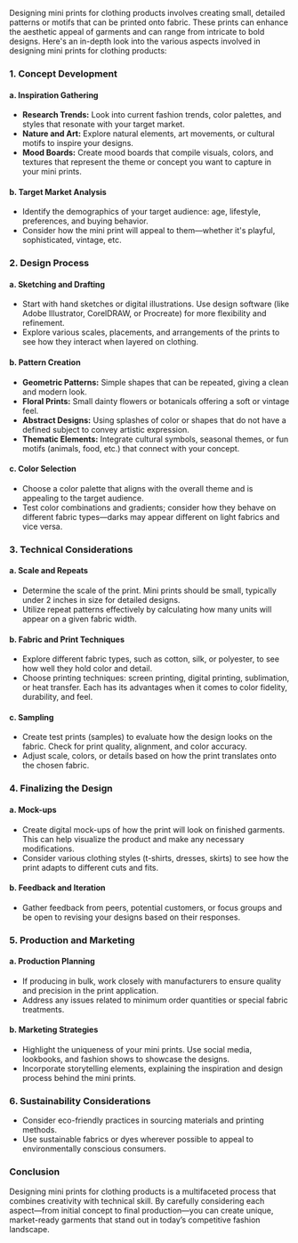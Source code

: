Designing mini prints for clothing products involves creating small, detailed patterns or motifs that can be printed onto fabric. These prints can enhance the aesthetic appeal of garments and can range from intricate to bold designs. Here's an in-depth look into the various aspects involved in designing mini prints for clothing products:

### 1. **Concept Development**

#### a. **Inspiration Gathering**
   - **Research Trends:** Look into current fashion trends, color palettes, and styles that resonate with your target market.
   - **Nature and Art:** Explore natural elements, art movements, or cultural motifs to inspire your designs.
   - **Mood Boards:** Create mood boards that compile visuals, colors, and textures that represent the theme or concept you want to capture in your mini prints.

#### b. **Target Market Analysis**
   - Identify the demographics of your target audience: age, lifestyle, preferences, and buying behavior.
   - Consider how the mini print will appeal to them—whether it's playful, sophisticated, vintage, etc.

### 2. **Design Process**

#### a. **Sketching and Drafting**
   - Start with hand sketches or digital illustrations. Use design software (like Adobe Illustrator, CorelDRAW, or Procreate) for more flexibility and refinement.
   - Explore various scales, placements, and arrangements of the prints to see how they interact when layered on clothing.

#### b. **Pattern Creation**
   - **Geometric Patterns:** Simple shapes that can be repeated, giving a clean and modern look.
   - **Floral Prints:** Small dainty flowers or botanicals offering a soft or vintage feel.
   - **Abstract Designs:** Using splashes of color or shapes that do not have a defined subject to convey artistic expression.
   - **Thematic Elements:** Integrate cultural symbols, seasonal themes, or fun motifs (animals, food, etc.) that connect with your concept.

#### c. **Color Selection**
   - Choose a color palette that aligns with the overall theme and is appealing to the target audience.
   - Test color combinations and gradients; consider how they behave on different fabric types—darks may appear different on light fabrics and vice versa.

### 3. **Technical Considerations**

#### a. **Scale and Repeats**
   - Determine the scale of the print. Mini prints should be small, typically under 2 inches in size for detailed designs.
   - Utilize repeat patterns effectively by calculating how many units will appear on a given fabric width.

#### b. **Fabric and Print Techniques**
   - Explore different fabric types, such as cotton, silk, or polyester, to see how well they hold color and detail.
   - Choose printing techniques: screen printing, digital printing, sublimation, or heat transfer. Each has its advantages when it comes to color fidelity, durability, and feel.

#### c. **Sampling**
   - Create test prints (samples) to evaluate how the design looks on the fabric. Check for print quality, alignment, and color accuracy.
   - Adjust scale, colors, or details based on how the print translates onto the chosen fabric.

### 4. **Finalizing the Design**

#### a. **Mock-ups**
   - Create digital mock-ups of how the print will look on finished garments. This can help visualize the product and make any necessary modifications.
   - Consider various clothing styles (t-shirts, dresses, skirts) to see how the print adapts to different cuts and fits.

#### b. **Feedback and Iteration**
   - Gather feedback from peers, potential customers, or focus groups and be open to revising your designs based on their responses.

### 5. **Production and Marketing**

#### a. **Production Planning**
   - If producing in bulk, work closely with manufacturers to ensure quality and precision in the print application.
   - Address any issues related to minimum order quantities or special fabric treatments.

#### b. **Marketing Strategies**
   - Highlight the uniqueness of your mini prints. Use social media, lookbooks, and fashion shows to showcase the designs.
   - Incorporate storytelling elements, explaining the inspiration and design process behind the mini prints.

### 6. **Sustainability Considerations**
   - Consider eco-friendly practices in sourcing materials and printing methods.
   - Use sustainable fabrics or dyes wherever possible to appeal to environmentally conscious consumers.

### Conclusion

Designing mini prints for clothing products is a multifaceted process that combines creativity with technical skill. By carefully considering each aspect—from initial concept to final production—you can create unique, market-ready garments that stand out in today’s competitive fashion landscape.